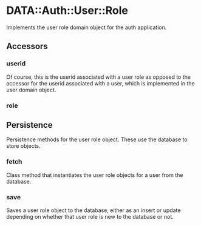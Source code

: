 # DATA::Auth::User::Role

Implements the user role domain object for the auth application.

## Accessors

### userid

Of course, this is the userid associated with a user role as opposed to the
accessor for the userid associated with a user, which is implemented in the user
domain object.

### role

## Persistence

Persistence methods for the user role object. These use the database to store
objects.

### fetch

Class method that instantiates the user role objects for a user from the
database.

### save

Saves a user role object to the database, either as an insert or update
depending on whether that user role is new to the database or not.
